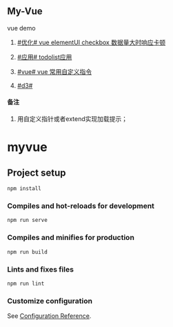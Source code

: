## My-Vue
vue demo

1. [#优化# vue elementUI checkbox 数据量大时响应卡顿](https://github.com/25paul/My-Vue/tree/elementui-checkbox)

2. [#应用# todolist应用](https://github.com/25paul/My-Vue/tree/todo)

3. [#vue# vue 常用自定义指令](https://github.com/25paul/My-Vue/tree/vue-directive)

4. [#d3# ](https://github.com/25paul/My-Vue/tree/d3)

#### 备注

1. 用自定义指针或者extend实现加载提示；



# myvue

## Project setup
```
npm install
```

### Compiles and hot-reloads for development
```
npm run serve
```

### Compiles and minifies for production
```
npm run build
```

### Lints and fixes files
```
npm run lint
```

### Customize configuration
See [Configuration Reference](https://cli.vuejs.org/config/).
